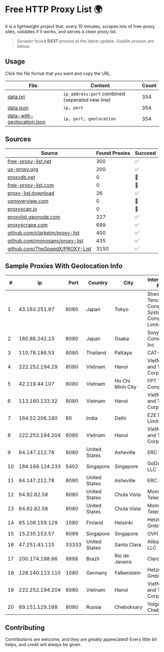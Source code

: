 
# Free HTTP Proxy List 🌍

It is a lightweight project that, every 10 minutes, scrapes lots of free-proxy sites, validates if it works, and serves a clean proxy list.


> Scraper found **5437** proxies at the latest update. Usable proxies are below.

## Usage

Click the file format that you want and copy the URL.


|File|Content|Count|
|----|-------|-----|
|[data.txt](https://raw.githubusercontent.com/themiralay/Proxy-List-World/master/data.txt)|`ip_address:port` combined (seperated new line)|354|
|[data.json](https://raw.githubusercontent.com/themiralay/Proxy-List-World/master/data.json)|`ip, port`|354|
|[data-with-geolocation.json](https://raw.githubusercontent.com/themiralay/Proxy-List-World/master/data-with-geolocation.json)|`ip, port, geolocation`|354|

## Sources

|Source|Found Proxies|Succeed|
|------|-------------|-------|
|[free-proxy-list.net](https://free-proxy-list.net)|300|✅|
|[us-proxy.org](https://www.us-proxy.org)|200|✅|
|[proxydb.net](http://proxydb.net)|0|🚫|
|[free-proxy-list.com](https://free-proxy-list.com/?page=&port=&type%5B%5D=http&type%5B%5D=https&up_time=0&search=Search)|0|🚫|
|[proxy-list.download](https://www.proxy-list.download/HTTP)|26|✅|
|[vpnoverview.com](https://vpnoverview.com/privacy/anonymous-browsing/free-proxy-servers)|0|🚫|
|[proxyscan.io](https://www.proxyscan.io)|0|🚫|
|[proxylist.geonode.com](https://proxylist.geonode.com/api/proxy-list?limit=300&page=1&sort_by=lastChecked&sort_type=desc&protocols=http,https)|227|✅|
|[proxyscrape.com](https://api.proxyscrape.com/v2/?request=displayproxies&protocol=http&timeout=10000&country=all&ssl=all&anonymity=all)|699|✅|
|[github.com/clarketm/proxy-list](https://raw.githubusercontent.com/clarketm/proxy-list/master/proxy-list-raw.txt)|400|✅|
|[github.com/monosans/proxy-list](https://raw.githubusercontent.com/monosans/proxy-list/main/proxies/http.txt)|435|✅|
|[github.com/TheSpeedX/PROXY-List](https://raw.githubusercontent.com/TheSpeedX/PROXY-List/master/http.txt)|3150|✅|


## Sample Proxies With Geolocation Info

|#|Ip|Port|Country|City|Internet Service Provider|
|-|--|----|-------|----|-------------------------|
|1|43.163.251.97|8080|Japan|Tokyo|Shenzhen Tencent Computer Systems Company Limited|
|2|160.86.242.23|8080|Japan|Osaka|Sony Network Communications Inc|
|3|110.78.186.53|8080|Thailand|Pattaya|CAT-BB|
|4|222.252.194.29|8080|Vietnam|Hanoi|VietNam Post and Telecom Corporation|
|5|42.119.44.107|8080|Vietnam|Ho Chi Minh City|FPT Telecom Company|
|6|113.160.133.32|8080|Vietnam|Hanoi|VietNam Post and Telecom Corporation|
|7|164.52.206.180|80|India|Delhi|E2E Networks Limited|
|8|222.252.194.204|8080|Vietnam|Hanoi|VietNam Post and Telecom Corporation|
|9|64.147.212.78|8080|United States|Asheville|ERC Broadband|
|10|184.168.124.233|5402|Singapore|Singapore|GoDaddy.com, LLC|
|11|64.147.212.78|8080|United States|Asheville|ERC Broadband|
|12|64.92.82.58|8080|United States|Chula Vista|Momentum Telecom, Inc.|
|13|64.92.82.58|8080|United States|Chula Vista|Momentum Telecom, Inc.|
|14|65.108.159.129|1080|Finland|Helsinki|Hetzner Online GmbH|
|15|15.235.153.57|8089|Singapore|Singapore|OVH Hosting|
|16|47.251.43.115|33333|United States|Santa Clara|Alibaba Cloud LLC|
|17|200.174.198.86|8888|Brazil|Rio de Janeiro|Claro S.A|
|18|128.140.113.110|1080|Germany|Falkenstein|Hetzner Online GmbH|
|19|222.252.194.204|8080|Vietnam|Hanoi|VietNam Post and Telecom Corporation|
|20|89.151.129.168|8080|Russia|Cheboksary|VolgaTelecom Cheboxary|



## Contributing

Contributions are welcome, and they are greatly appreciated! Every
little bit helps, and credit will always be given.


